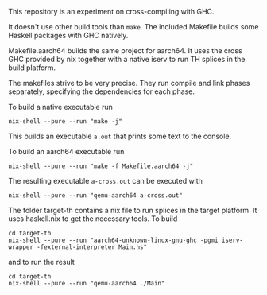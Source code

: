 This repository is an experiment on cross-compiling with GHC.

It doesn't use other build tools than `make`. The included Makefile
builds some Haskell packages with GHC natively.

Makefile.aarch64 builds the same project for aarch64. It uses the
cross GHC provided by nix together with a native iserv to run TH
splices in the build platform.

The makefiles strive to be very precise. They run compile and link
phases separately, specifying the dependencies for each phase.

To build a native executable run
```
nix-shell --pure --run "make -j"
```
This builds an executable `a.out` that prints some text to the console.


To build an aarch64 executable run
```
nix-shell --pure --run "make -f Makefile.aarch64 -j"
```
The resulting executable `a-cross.out` can be executed with
```
nix-shell --pure --run "qemu-aarch64 a-cross.out"
```

The folder target-th contains a nix file to run splices
in the target platform. It uses haskell.nix to get the
necessary tools. To build

```
cd target-th
nix-shell --pure --run "aarch64-unknown-linux-gnu-ghc -pgmi iserv-wrapper -fexternal-interpreter Main.hs"
```
and to run the result
```
cd target-th
nix-shell --pure --run "qemu-aarch64 ./Main"
```
